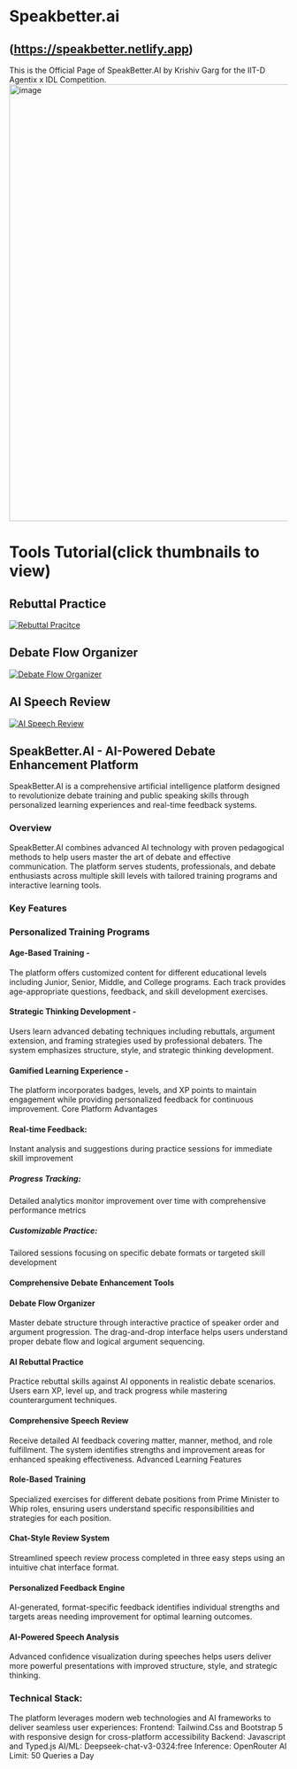 # Speakbetter.ai
## (https://speakbetter.netlify.app)

This is the Official Page of SpeakBetter.AI by Krishiv Garg for the IIT-D Agentix x IDL Competition. 
<img width="1446" height="789" alt="image" src="https://github.com/user-attachments/assets/f00f703b-6ae6-43d8-8a09-64dd0adb8064" />


# Tools Tutorial(click thumbnails to view)

## Rebuttal Practice
[![Rebuttal Pracitce](https://img.youtube.com/vi/WTXhAxi0dyY/0.jpg)](https://www.youtube.com/watch?v=WTXhAxi0dyY "Rebuttal Practice")


## Debate Flow Organizer
[![Debate Flow Organizer](https://img.youtube.com/vi/kmrzKW6UCtQ/0.jpg)](https://www.youtube.com/watch?v=kmrzKW6UCtQ "Debate Flow Organizer")


## AI Speech Review
[![AI Speech Review](https://img.youtube.com/vi/bLfD0b9gT90/0.jpg)](https://www.youtube.com/watch?v=bLfD0b9gT90 "AI Speech Review")


## SpeakBetter.AI - AI-Powered Debate Enhancement Platform

SpeakBetter.AI is a comprehensive artificial intelligence platform designed to revolutionize debate training and public speaking skills through personalized learning experiences and real-time feedback systems.

### Overview
SpeakBetter.AI combines advanced AI technology with proven pedagogical methods to help users master the art of debate and effective communication. The platform serves students, professionals, and debate enthusiasts across multiple skill levels with tailored training programs and interactive learning tools.

### Key Features

### Personalized Training Programs


#### Age-Based Training - 
The platform offers customized content for different educational levels including Junior, Senior, Middle, and College programs. Each track provides age-appropriate questions, feedback, and skill development exercises.

#### Strategic Thinking Development - 
Users learn advanced debating techniques including rebuttals, argument extension, and framing strategies used by professional debaters. The system emphasizes structure, style, and strategic thinking development.

#### Gamified Learning Experience - 
The platform incorporates badges, levels, and XP points to maintain engagement while providing personalized feedback for continuous improvement.
Core Platform Advantages

#### Real-time Feedback: 
Instant analysis and suggestions during practice sessions for immediate skill improvement

##### Progress Tracking: 
Detailed analytics monitor improvement over time with comprehensive performance metrics

##### Customizable Practice: 
Tailored sessions focusing on specific debate formats or targeted skill development

#### Comprehensive Debate Enhancement Tools

#### Debate Flow Organizer
Master debate structure through interactive practice of speaker order and argument progression. The drag-and-drop interface helps users understand proper debate flow and logical argument sequencing.

#### AI Rebuttal Practice
Practice rebuttal skills against AI opponents in realistic debate scenarios. Users earn XP, level up, and track progress while mastering counterargument techniques.

#### Comprehensive Speech Review
Receive detailed AI feedback covering matter, manner, method, and role fulfillment. The system identifies strengths and improvement areas for enhanced speaking effectiveness.
Advanced Learning Features

#### Role-Based Training
Specialized exercises for different debate positions from Prime Minister to Whip roles, ensuring users understand specific responsibilities and strategies for each position.

#### Chat-Style Review System
Streamlined speech review process completed in three easy steps using an intuitive chat interface format.

#### Personalized Feedback Engine
AI-generated, format-specific feedback identifies individual strengths and targets areas needing improvement for optimal learning outcomes.

#### AI-Powered Speech Analysis
Advanced confidence visualization during speeches helps users deliver more powerful presentations with improved structure, style, and strategic thinking.

### Technical Stack:
The platform leverages modern web technologies and AI frameworks to deliver seamless user experiences:
Frontend: Tailwind.Css and Bootstrap 5 with responsive design for cross-platform accessibility
Backend: Javascript and Typed.js
AI/ML: Deepseek-chat-v3-0324:free
Inference: OpenRouter
AI Limit: 50 Queries a Day

